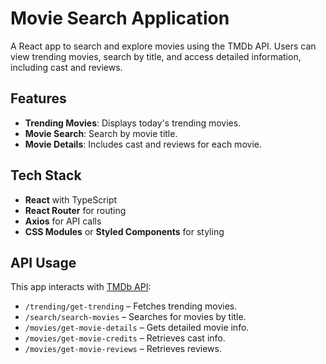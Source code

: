# Movie Search Application

A React app to search and explore movies using the TMDb API. Users can view trending movies, search by title, and access detailed information, including cast and reviews.

## Features

- **Trending Movies**: Displays today's trending movies.
- **Movie Search**: Search by movie title.
- **Movie Details**: Includes cast and reviews for each movie.

## Tech Stack

- **React** with TypeScript
- **React Router** for routing
- **Axios** for API calls
- **CSS Modules** or **Styled Components** for styling

## API Usage

This app interacts with [TMDb API](https://www.themoviedb.org/documentation/api):

- `/trending/get-trending` – Fetches trending movies.
- `/search/search-movies` – Searches for movies by title.
- `/movies/get-movie-details` – Gets detailed movie info.
- `/movies/get-movie-credits` – Retrieves cast info.
- `/movies/get-movie-reviews` – Retrieves reviews.
